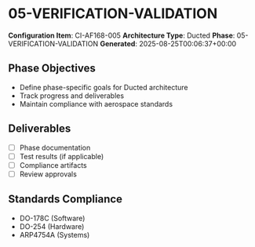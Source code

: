 # 05-VERIFICATION-VALIDATION

**Configuration Item**: CI-AF168-005
**Architecture Type**: Ducted
**Phase**: 05-VERIFICATION-VALIDATION
**Generated**: 2025-08-25T00:06:37+00:00

## Phase Objectives
- Define phase-specific goals for Ducted architecture
- Track progress and deliverables
- Maintain compliance with aerospace standards

## Deliverables
- [ ] Phase documentation
- [ ] Test results (if applicable)
- [ ] Compliance artifacts
- [ ] Review approvals

## Standards Compliance
- DO-178C (Software)
- DO-254 (Hardware)
- ARP4754A (Systems)
